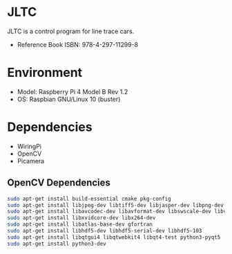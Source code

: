 # JLTC
JLTC is a control program for line trace cars.
- Reference Book ISBN: 978-4-297-11299-8

# Environment
- Model: Raspberry Pi 4 Model B Rev 1.2
- OS: Raspbian GNU/Linux 10 (buster)

# Dependencies
- WiringPi
- OpenCV
- Picamera

## OpenCV Dependencies
```sh
sudo apt-get install build-essential cmake pkg-config
sudo apt-get install libjpeg-dev libtiff5-dev libjasper-dev libpng-dev
sudo apt-get install libavcodec-dev libavformat-dev libswscale-dev libv4l-dev
sudo apt-get install libxvidcore-dev libx264-dev
sudo apt-get install libatlas-base-dev gfortran
sudo apt-get install libhdf5-dev libhdf5-serial-dev libhdf5-103
sudo apt-get install libqtgui4 libqtwebkit4 libqt4-test python3-pyqt5
sudo apt-get install python3-dev
```
